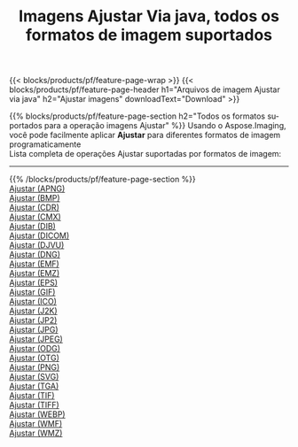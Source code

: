 ﻿---
title: Imagens Ajustar Via java, todos os formatos de imagem suportados 
weight: 3920
url: /pt/java/adjust 
lang: pt
langdirlevel: 2
locales: zh-hans,ja,it,ru,de,es,fr,nl,id,lt,pl,pt,vi,tr,ko,zh-hant,ar,hi,th,sv,cs,uk,he
description: Usando Aspose.Imaging, você pode facilmente imagens Ajustar Via java
---

{{< blocks/products/pf/feature-page-wrap >}}
{{< blocks/products/pf/feature-page-header h1="Arquivos de imagem Ajustar via java" h2="Ajustar imagens" downloadText="Download" >}}


{{% blocks/products/pf/feature-page-section  h2="Todos os formatos suportados para a operação imagens Ajustar" %}}
Usando o Aspose.Imaging, você pode facilmente aplicar **Ajustar** para diferentes formatos de imagem programaticamente
<br/>
Lista completa de operações Ajustar suportadas por formatos de imagem:
<hr/>
{{% /blocks/products/pf/feature-page-section %}}
<div class="container-fluid productfamilypage bg-gray">
    <div class="convertypes bg-gray agp-content section">
        <div class="container">
		<div class="row other-converters">
		    <div class='col-md-2 other-converter remove-lp remove-rp'><a href="/imaging/pt/java/adjust/apng" >Ajustar (APNG)</a></div><div class='col-md-2 other-converter remove-lp remove-rp'><a href="/imaging/pt/java/adjust/bmp" >Ajustar (BMP)</a></div><div class='col-md-2 other-converter remove-lp remove-rp'><a href="/imaging/pt/java/adjust/cdr" >Ajustar (CDR)</a></div><div class='col-md-2 other-converter remove-lp remove-rp'><a href="/imaging/pt/java/adjust/cmx" >Ajustar (CMX)</a></div><div class='col-md-2 other-converter remove-lp remove-rp'><a href="/imaging/pt/java/adjust/dib" >Ajustar (DIB)</a></div><div class='col-md-2 other-converter remove-lp remove-rp'><a href="/imaging/pt/java/adjust/dicom" >Ajustar (DICOM)</a></div><div class='col-md-2 other-converter remove-lp remove-rp'><a href="/imaging/pt/java/adjust/djvu" >Ajustar (DJVU)</a></div><div class='col-md-2 other-converter remove-lp remove-rp'><a href="/imaging/pt/java/adjust/dng" >Ajustar (DNG)</a></div><div class='col-md-2 other-converter remove-lp remove-rp'><a href="/imaging/pt/java/adjust/emf" >Ajustar (EMF)</a></div><div class='col-md-2 other-converter remove-lp remove-rp'><a href="/imaging/pt/java/adjust/emz" >Ajustar (EMZ)</a></div><div class='col-md-2 other-converter remove-lp remove-rp'><a href="/imaging/pt/java/adjust/eps" >Ajustar (EPS)</a></div><div class='col-md-2 other-converter remove-lp remove-rp'><a href="/imaging/pt/java/adjust/gif" >Ajustar (GIF)</a></div><div class='col-md-2 other-converter remove-lp remove-rp'><a href="/imaging/pt/java/adjust/ico" >Ajustar (ICO)</a></div><div class='col-md-2 other-converter remove-lp remove-rp'><a href="/imaging/pt/java/adjust/j2k" >Ajustar (J2K)</a></div><div class='col-md-2 other-converter remove-lp remove-rp'><a href="/imaging/pt/java/adjust/jp2" >Ajustar (JP2)</a></div><div class='col-md-2 other-converter remove-lp remove-rp'><a href="/imaging/pt/java/adjust/jpg" >Ajustar (JPG)</a></div><div class='col-md-2 other-converter remove-lp remove-rp'><a href="/imaging/pt/java/adjust/jpeg" >Ajustar (JPEG)</a></div><div class='col-md-2 other-converter remove-lp remove-rp'><a href="/imaging/pt/java/adjust/odg" >Ajustar (ODG)</a></div><div class='col-md-2 other-converter remove-lp remove-rp'><a href="/imaging/pt/java/adjust/otg" >Ajustar (OTG)</a></div><div class='col-md-2 other-converter remove-lp remove-rp'><a href="/imaging/pt/java/adjust/png" >Ajustar (PNG)</a></div><div class='col-md-2 other-converter remove-lp remove-rp'><a href="/imaging/pt/java/adjust/svg" >Ajustar (SVG)</a></div><div class='col-md-2 other-converter remove-lp remove-rp'><a href="/imaging/pt/java/adjust/tga" >Ajustar (TGA)</a></div><div class='col-md-2 other-converter remove-lp remove-rp'><a href="/imaging/pt/java/adjust/tif" >Ajustar (TIF)</a></div><div class='col-md-2 other-converter remove-lp remove-rp'><a href="/imaging/pt/java/adjust/tiff" >Ajustar (TIFF)</a></div><div class='col-md-2 other-converter remove-lp remove-rp'><a href="/imaging/pt/java/adjust/webp" >Ajustar (WEBP)</a></div><div class='col-md-2 other-converter remove-lp remove-rp'><a href="/imaging/pt/java/adjust/wmf" >Ajustar (WMF)</a></div><div class='col-md-2 other-converter remove-lp remove-rp'><a href="/imaging/pt/java/adjust/wmz" >Ajustar (WMZ)</a></div>
                </div>
        </div>
    </div>
</div>
<br/>



